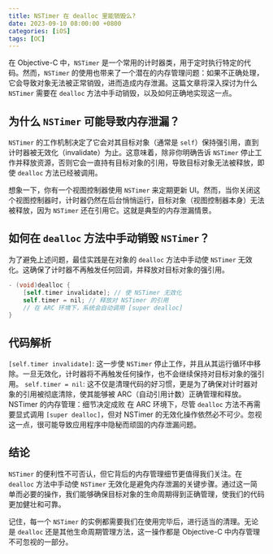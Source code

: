 ```yaml
---
title: NSTimer 在 dealloc 里能销毁么?
date: 2023-09-10 08:00:00 +0800
categories: [iOS]
tags: [OC]
---
```


在 Objective-C 中，`NSTimer` 是一个常用的计时器类，用于定时执行特定的代码。然而，`NSTimer` 的使用也带来了一个潜在的内存管理问题：如果不正确处理，它会导致对象无法被正常销毁，进而造成内存泄漏。这篇文章将深入探讨为什么 `NSTimer` 需要在 `dealloc` 方法中手动销毁，以及如何正确地实现这一点。

## 为什么 `NSTimer` 可能导致内存泄漏？

`NSTimer` 的工作机制决定了它会对其目标对象（通常是 `self`）保持强引用，直到计时器被无效化（invalidate）为止。这意味着，除非你明确告诉 `NSTimer` 停止工作并释放资源，否则它会一直持有目标对象的引用，导致目标对象无法被释放，即使 `dealloc` 方法已经被调用。

想象一下，你有一个视图控制器使用 `NSTimer` 来定期更新 UI。然而，当你关闭这个视图控制器时，计时器仍然在后台悄悄运行，目标对象（视图控制器本身）无法被释放，因为 `NSTimer` 还在引用它。这就是典型的内存泄漏情景。

## 如何在 `dealloc` 方法中手动销毁 `NSTimer`？

为了避免上述问题，最佳实践是在对象的 `dealloc` 方法中手动使 `NSTimer` 无效化。这确保了计时器不再触发任何回调，并释放对目标对象的强引用。

```objective-c
- (void)dealloc {
    [self.timer invalidate]; // 使 NSTimer 无效化
    self.timer = nil; // 释放对 NSTimer 的引用
    // 在 ARC 环境下，系统会自动调用 [super dealloc]
}
```

## 代码解析

`[self.timer invalidate]`: 这一步使 `NSTimer` 停止工作，并且从其运行循环中移除。一旦无效化，计时器将不再触发任何操作，也不会继续保持对目标对象的强引用。
`self.timer = nil`: 这不仅是清理代码的好习惯，更是为了确保对计时器对象的引用被彻底清除，使其能够被 ARC（自动引用计数）正确管理和释放。
NSTimer 的内存管理：细节决定成败
在 ARC 环境下，尽管 `dealloc` 方法不再需要显式调用 `[super dealloc]`，但对 NSTimer 的无效化操作依然必不可少。忽视这一点，很可能导致应用程序中隐秘而顽固的内存泄漏问题。

## 结论

`NSTimer` 的便利性不可否认，但它背后的内存管理细节更值得我们关注。在 `dealloc` 方法中手动使 `NSTimer` 无效化是避免内存泄漏的关键步骤。通过这一简单而必要的操作，我们能够确保目标对象的生命周期得到正确管理，使我们的代码更加健壮和可靠。

记住，每一个 `NSTimer` 的实例都需要我们在使用完毕后，进行适当的清理。无论是 `dealloc` 还是其他生命周期管理方法，这一操作都是 Objective-C 中内存管理不可忽视的一部分。
